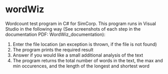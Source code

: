 # wordWiz
Wordcount test program in C# for SimCorp. This program runs in Visual Studio in the following way (See screenshots of each step in the documentation PDF: WordWiz_documentation): 
  1) Enter the file location (an exception is thrown, if the file is not found)
  2) The program prints the required result
  3) Answer if you would like a small additional analysis of the text
  4) The program returns the total number of words in the text, the max and min occurences, and the length of the longest and shortest word
